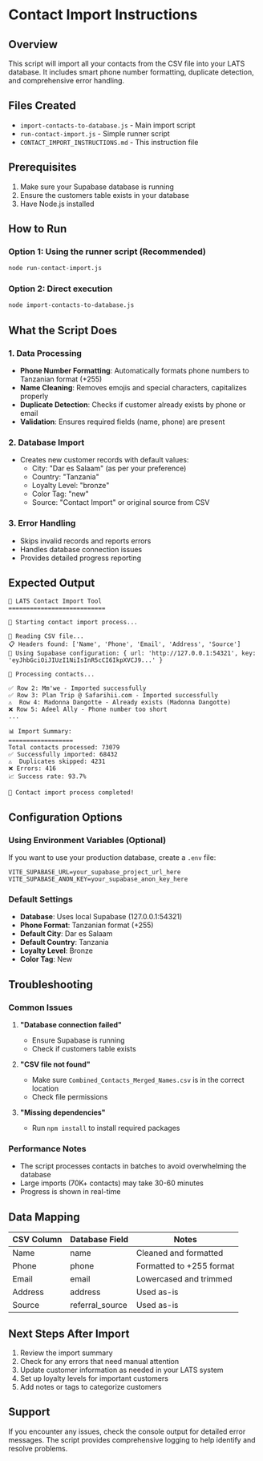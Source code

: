 # Contact Import Instructions

## Overview
This script will import all your contacts from the CSV file into your LATS database. It includes smart phone number formatting, duplicate detection, and comprehensive error handling.

## Files Created
- `import-contacts-to-database.js` - Main import script
- `run-contact-import.js` - Simple runner script
- `CONTACT_IMPORT_INSTRUCTIONS.md` - This instruction file

## Prerequisites
1. Make sure your Supabase database is running
2. Ensure the customers table exists in your database
3. Have Node.js installed

## How to Run

### Option 1: Using the runner script (Recommended)
```bash
node run-contact-import.js
```

### Option 2: Direct execution
```bash
node import-contacts-to-database.js
```

## What the Script Does

### 1. Data Processing
- **Phone Number Formatting**: Automatically formats phone numbers to Tanzanian format (+255)
- **Name Cleaning**: Removes emojis and special characters, capitalizes properly
- **Duplicate Detection**: Checks if customer already exists by phone or email
- **Validation**: Ensures required fields (name, phone) are present

### 2. Database Import
- Creates new customer records with default values:
  - City: "Dar es Salaam" (as per your preference)
  - Country: "Tanzania"
  - Loyalty Level: "bronze"
  - Color Tag: "new"
  - Source: "Contact Import" or original source from CSV

### 3. Error Handling
- Skips invalid records and reports errors
- Handles database connection issues
- Provides detailed progress reporting

## Expected Output
```
🎯 LATS Contact Import Tool
===========================

🚀 Starting contact import process...

📖 Reading CSV file...
📋 Headers found: ['Name', 'Phone', 'Email', 'Address', 'Source']
🔧 Using Supabase configuration: { url: 'http://127.0.0.1:54321', key: 'eyJhbGciOiJIUzI1NiIsInR5cCI6IkpXVCJ9...' }

🔄 Processing contacts...

✅ Row 2: Mm'we - Imported successfully
✅ Row 3: Plan Trip @ Safarihii.com - Imported successfully
⚠️  Row 4: Madonna Dangotte - Already exists (Madonna Dangotte)
❌ Row 5: Adeel Ally - Phone number too short
...

📊 Import Summary:
==================
Total contacts processed: 73079
✅ Successfully imported: 68432
⚠️  Duplicates skipped: 4231
❌ Errors: 416
📈 Success rate: 93.7%

🎉 Contact import process completed!
```

## Configuration Options

### Using Environment Variables (Optional)
If you want to use your production database, create a `.env` file:
```env
VITE_SUPABASE_URL=your_supabase_project_url_here
VITE_SUPABASE_ANON_KEY=your_supabase_anon_key_here
```

### Default Settings
- **Database**: Uses local Supabase (127.0.0.1:54321)
- **Phone Format**: Tanzanian format (+255)
- **Default City**: Dar es Salaam
- **Default Country**: Tanzania
- **Loyalty Level**: Bronze
- **Color Tag**: New

## Troubleshooting

### Common Issues
1. **"Database connection failed"**
   - Ensure Supabase is running
   - Check if customers table exists

2. **"CSV file not found"**
   - Make sure `Combined_Contacts_Merged_Names.csv` is in the correct location
   - Check file permissions

3. **"Missing dependencies"**
   - Run `npm install` to install required packages

### Performance Notes
- The script processes contacts in batches to avoid overwhelming the database
- Large imports (70K+ contacts) may take 30-60 minutes
- Progress is shown in real-time

## Data Mapping

| CSV Column | Database Field | Notes |
|------------|----------------|-------|
| Name | name | Cleaned and formatted |
| Phone | phone | Formatted to +255 format |
| Email | email | Lowercased and trimmed |
| Address | address | Used as-is |
| Source | referral_source | Used as-is |

## Next Steps After Import
1. Review the import summary
2. Check for any errors that need manual attention
3. Update customer information as needed in your LATS system
4. Set up loyalty levels for important customers
5. Add notes or tags to categorize customers

## Support
If you encounter any issues, check the console output for detailed error messages. The script provides comprehensive logging to help identify and resolve problems.
